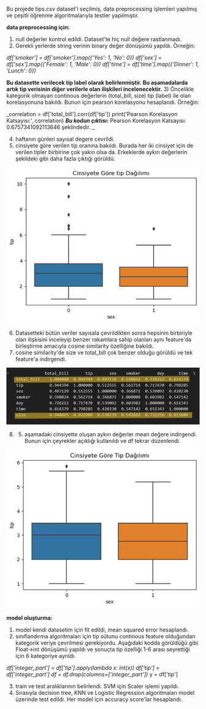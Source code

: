 Bu projede tips.csv dataset'i seçilmiş, data preprocessing işlemleri yapılmış ve çeşitli öğrenme algoritmalarıyla testler yapılmıştır. 


**data preprocessing için:**
1) null değerler kontrol edildi. Dataset'te hiç null değere rastlanmadı.
2) Gerekli yerlerde string verinin binary değer dönüşümü yapıldı. Örneğin:

_df['smoker'] = df['smoker'].map({'Yes': 1, 'No': 0})
df['sex'] = df['sex'].map({'Female': 1, 'Male': 0})
df['time'] = df['time'].map({'Dinner': 1, 'Lunch': 0})_


**Bu datasette verilecek tip label olarak belirlenmiştir. Bu aşamadalarda artık tip verisinin diğer  verilerle olan ilişkileri incelenecektir.**
3) Öncelikle kategorik olmayan continous değerlerin (total_bill, size) tip (label) ile olan korelasyonuna bakıldı. Bunun için pearson korelasyonu hesaplandı. Örneğin:

_correlation = df['total_bill'].corr(df['tip'])
print('Pearson Korelasyon Katsayısı:', correlation) 
**_Bu kodun çıktısı:_** Pearson Korelasyon Katsayısı: 0.6757341092113646 şeklindedir. _


4) haftanın günleri sayısal degere cevrildi.
5) cinsiyete göre verilen tip oranına bakıldı. Burada her iki cinsiyet için de verilen tipler birbirine çok yakın olsa da. Erkeklerde aykırı değerlerin şekildeki gibi daha fazla çıktığı görüldü. 

![Ekran Görüntüsü](screenshots/output1.png)

6) Datasetteki bütün veriler sayısala çevrildikten sonra hepsinin birbiriyle olan ilişkisini inceleyip benzer rakamlara sahip olanları aynı feature'da birleştirme amacıyla cosine similarity özelliğine bakıldı.
7) cosine similarity'de size ve total_bill çok benzer olduğu görüldü ve tek feature'a indirgendi.

![Ekran Görüntüsü](screenshots/size_total.png)

8) 5. aşamadaki cinsiyette oluşan aykırı değerler mean değere indirgendi. Bunun için çeyrekler açıklığı kullanıldı ve df tekrar düzenlendi.

![Ekran Görüntüsü](screenshots/output2.png)

**model oluşturma:**
1) model kendi datasetim için fit edildi, mean squared error hesaplandı.
2) sınıflandırma algoritmaları için tip sütunu continous feature olduğundan kategorik veriye çevrilmesi gerekiyordu. Aşağıdaki kodda görüldüğü gibi Float->int dönüşümü yapıldı ve sonuçta tip özelliği 1-6 arası seyrettiği için 6 kategoriye ayrıldı. 

_df['integer_part'] = df['tip'].apply(lambda x: int(x))
df['tip'] = df['integer_part']
df = df.drop(columns=['integer_part'])_
y = df['tip']

3) train ve test aralıklarının belirlendi. SVM için Scaler işlemi yapıldı.
4) Sırasıyla decision tree, KNN ve Logistic Regression algoritmaları model üzerinde test edildi. Her model için accuracy score'lar hesaplandı. 

